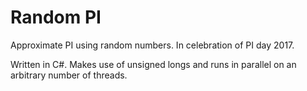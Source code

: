 # Random PI

Approximate PI using random numbers. In celebration of PI day 2017.

Written in C#. Makes use of unsigned longs and runs in parallel on an arbitrary number of threads.
